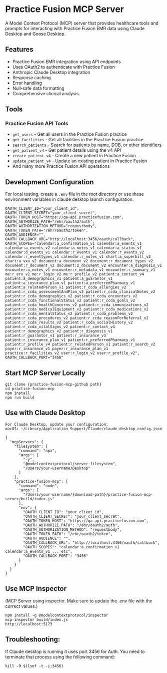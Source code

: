 # Practice Fusion MCP Server

A Model Context Protocol (MCP) server that provides healthcare tools and prompts for interacting with Practice Fusion EMR data using Claude Desktop and Goose Desktop.

## Features
- Practice Fusion EMR integration using API endpoints
- Uses OAuth2 to authenticate with Practice Fusion
- Anthropic Claude Desktop integration
- Response caching
- Error handling
- Null-safe data formatting
- Comprehensive clinical analysis

## Tools

### Practice Fusion API Tools
- `get_users` - Get all users in the Practice Fusion practice
- `get_facilities` - Get all facilities in the Practice Fusion practice
- `search_patients` - Search for patients by name, DOB, or other identifiers
- `get_patient_v4` - Get patient details using the v4 API
- `create_patient_v4` - Create a new patient in Practice Fusion
- `update_patient_v4` - Update an existing patient in Practice Fusion
- And many more Practice Fusion API operations

## Development Configuration 
For local testing, create a `.env` file in the root directory or use these environment variables in claude desktop launch configuration.

```
OAUTH_CLIENT_ID="your_client_id",
OAUTH_CLIENT_SECRET="your_client_secret",
OAUTH_TOKEN_HOST="https://qa-api.practicefusion.com", 
OAUTH_AUTHORIZE_PATH="/ehr/oauth2/auth",
OAUTH_AUTHORIZATION_METHOD="requestbody",
OAUTH_TOKEN_PATH="/ehr/oauth2/token",
OAUTH_AUDIENCE="",
OAUTH_CALLBACK_URL="http://localhost:3456/oauth/callback",
OAUTH_SCOPES="calendar:a_confirmation_v1 calendar:a_events_v1 calendar:a_events_v2 calendar:a_notes_v1 calendar:a_status_v1 calendar:d_events_v1 calendar:r_events_v1 calendar:r_events_v2 calendar:r_eventtypes_v1 calendar:r_notes_v1 chart:a_superbill_v2 chart:a_vxu_v2 document:a_document_v2 document:r_document_types_v2 document:r_document_v2 document:z_document_v2 encounter:a_diagnosis_v1 encounter:a_notes_v1 encounter:r_metadata_v1 encounter:r_summary_v1 me:r_erx_v2 me:r_login_v2 me:r_profile_v2 patient:a_contact_v4 patient:a_demographics_v1 patient:a_guarantor_v1 patient:a_insurance_plan_v1 patient:a_preferredPharmacy_v1 patient:a_relatedPerson_v1 patient:r_ccda_allergies_v2 patient:r_ccda_assessmentAndPlan_v2 patient:r_ccda_clinicalNotes_v2 patient:r_ccda_demographics_v2 patient:r_ccda_encounters_v2 patient:r_ccda_functionalStatus_v2 patient:r_ccda_goals_v2 patient:r_ccda_healthConcerns_v2 patient:r_ccda_immunizations_v2 patient:r_ccda_medicalEquipment_v2 patient:r_ccda_medications_v2 patient:r_ccda_mentalStatus_v2 patient:r_ccda_problems_v2 patient:r_ccda_procedures_v2 patient:r_ccda_reasonForReferral_v2 patient:r_ccda_results_v2 patient:r_ccda_socialHistory_v2 patient:r_ccda_vitalSigns_v2 patient:r_contact_v4 patient:r_demographics_v2 patient:r_diagnosis_v1 patient:r_guarantor_v1 patient:r_insurance_v3 patient:r_insurance_plan_v1 patient:r_preferredPharmacy_v1 patient:r_profile_v4 patient:r_relatedPerson_v1 patient:r_search_v2 payer:r_insurance_v1 payer:r_insurance_plan_v1 practice:r_facilities_v2 user:r_login_v2 user:r_profile_v2",
OAUTH_CALLBACK_PORT="3456"
```

## Start MCP Server Locally 
```
git clone {practice-fusion-mcp-github path}
cd practice-fusion-mcp
npm install
npm run build
```

## Use with Claude Desktop
```
For Claude Desktop, update your configuration:
macOS: ~/Library/Application Support/Claude/claude_desktop_config.json

{
  "mcpServers": {
    "filesystem": {
      "command": "npx",
      "args": [
        "-y",
        "@modelcontextprotocol/server-filesystem",
        "/Users/your-username/Desktop"
      ]
    },
    "practice-fusion-mcp": {
      "command": "node",
      "args": [
        "/Users/your-username/{download-path}/practice-fusion-mcp-server/build/index.js"
      ],
      "env": {
        "OAUTH_CLIENT_ID": "your_client_id",
        "OAUTH_CLIENT_SECRET": "your_client_secret",
        "OAUTH_TOKEN_HOST": "https://qa-api.practicefusion.com",
        "OAUTH_AUTHORIZE_PATH": "/ehr/oauth2/auth",
        "OAUTH_AUTHORIZATION_METHOD": "requestbody",
        "OAUTH_TOKEN_PATH": "/ehr/oauth2/token",
        "OAUTH_AUDIENCE": "",
        "OAUTH_CALLBACK_URL": "http://localhost:3456/oauth/callback",
        "OAUTH_SCOPES": "calendar:a_confirmation_v1 calendar:a_events_v1 ... etc",
        "OAUTH_CALLBACK_PORT": "3456"
      }
    }
  }
}
```

## Use MCP Inspector
(MCP Server using inspector. Make sure to update the .env file with the correct values.)
```
npm install -g @modelcontextprotocol/inspector
mcp-inspector build/index.js
http://localhost:5173
```

## Troubleshooting:
If Claude desktop is running it uses port 3456 for Auth. You need to terminate that process using the following command:
```
kill -9 $(lsof -t -i:3456)
```

